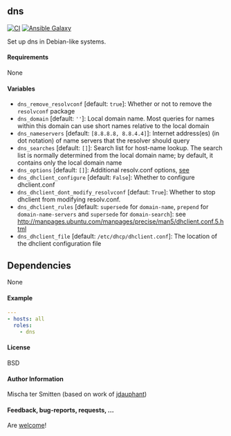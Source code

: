 ## dns

[![CI](https://github.com/Oefenweb/ansible-dns/workflows/CI/badge.svg)](https://github.com/Oefenweb/ansible-dns/actions?query=workflow%3ACI)
[![Ansible Galaxy](http://img.shields.io/badge/ansible--galaxy-dns-blue.svg)](https://galaxy.ansible.com/Oefenweb/dns)

Set up dns in Debian-like systems.

#### Requirements

None

#### Variables

* `dns_remove_resolvconf` [default: `true`]: Whether or not to remove the `resolvconf` package
* `dns_domain` [default: `''`]: Local domain name. Most queries for names within this domain can use short names relative to the local domain
* `dns_nameservers` [default: `[8.8.8.8, 8.8.4.4]`]: Internet address(es) (in dot notation) of name servers that the resolver should query
* `dns_searches` [default: `[]`]: Search list for host-name lookup. The search list is normally determined from the local domain name; by default, it contains only the local domain name
* `dns_options` [default: `[]`]: Additional resolv.conf options, [see](http://manpages.ubuntu.com/manpages/xenial/en/man5/resolv.conf.5.html)
* `dns_dhclient_configure` [default: `False`]: Whether to configure dhclient.conf
* `dns_dhclient_dont_modify_resolvconf` [defaut: `True`]: Whether to stop dhclient from modifying resolv.conf.
* `dns_dhclient_rules` [default: `supersede` for `domain-name`, `prepend` for `domain-name-servers` and `supersede` for `domain-search`]: see http://manpages.ubuntu.com/manpages/precise/man5/dhclient.conf.5.html
* `dns_dhclient_file` [default: `/etc/dhcp/dhclient.conf`]: The location of the dhclient configuration file

## Dependencies

None

#### Example

```yaml
---
- hosts: all
  roles:
    - dns
```

#### License

BSD

#### Author Information

Mischa ter Smitten (based on work of [jdauphant](https://github.com/jdauphant))

#### Feedback, bug-reports, requests, ...

Are [welcome](https://github.com/Oefenweb/ansible-dns/issues)!
